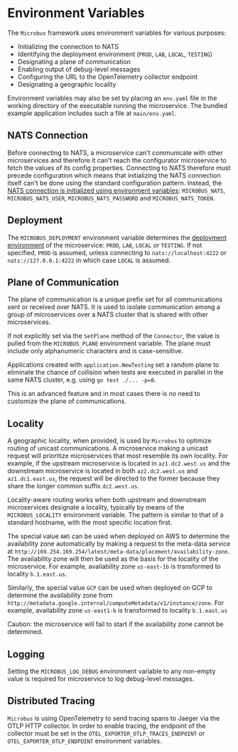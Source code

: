 # Environment Variables

The `Microbus` framework uses environment variables for various purposes:

* Initializing the connection to NATS
* Identifying the deployment environment (`PROD`, `LAB`, `LOCAL`, `TESTING`)
* Designating a plane of communication
* Enabling output of debug-level messages
* Configuring the URL to the OpenTelemetry collector endpoint
* Designating a geographic locality

Environment variables may also be set by placing an `env.yaml` file in the working directory of the executable running the microservice. The bundled example application includes such a file at `main/env.yaml`.

## NATS Connection

Before connecting to NATS, a microservice can't communicate with other microservices and therefore it can't reach the configurator microservice to fetch the values of its config properties. Connecting to NATS therefore must precede configuration which means that initializing the NATS connection itself can't be done using the standard configuration pattern. Instead, the [NATS connection is initialized using environment variables](../tech/nats-connection.md): `MICROBUS_NATS`, `MICROBUS_NATS_USER`, `MICROBUS_NATS_PASSWORD` and `MICROBUS_NATS_TOKEN`.

## Deployment

The `MICROBUS_DEPLOYMENT` environment variable determines the [deployment environment](../tech/deployments.md) of the microservice: `PROD`, `LAB`, `LOCAL` or `TESTING`. If not specified, `PROD` is assumed, unless connecting to `nats://localhost:4222` or `nats://127.0.0.1:4222` in which case `LOCAL` is assumed.

## Plane of Communication

The plane of communication is a unique prefix set for all communications sent or received over NATS.
It is used to isolate communication among a group of microservices over a NATS cluster
that is shared with other microservices.

If not explicitly set via the `SetPlane` method of the `Connector`, the value is pulled from the `MICROBUS_PLANE` environment variable. The plane must include only alphanumeric characters and is case-sensitive.

Applications created with `application.NewTesting` set a random plane to eliminate the chance of collision when tests are executed in parallel in the same NATS cluster, e.g. using `go test ./... -p=8`.

This is an advanced feature and in most cases there is no need to customize the plane of communications.

## Locality

A geographic locality, when provided, is used by `Microbus` to optimize routing of unicast communications. A microservice making a unicast request will prioritize microservices that most resemble its own locality. For example, if the upstream microservice is located in `az1.dc2.west.us` and the downstream microservice is located in both `az2.dc2.west.us` and `az1.dc1.east.us`, the request will be directed to the former because they share the longer common suffix `dc2.west.us`.

Locality-aware routing works when both upstream and downstream microservices designate a locality, typically by means of the `MICROBUS_LOCALITY` environment variable. The pattern is similar to that of a standard hostname, with the most specific location first.

The special value `AWS` can be used when deployed on AWS to determine the availability zone automatically by making a request to the meta-data service at `http://169.254.169.254/latest/meta-data/placement/availability-zone`. The availability zone will then be used as the basis for the locality of the microservice. For example, availability zone `us-east-1b` is transformed to locality `b.1.east.us`.

Similarly, the special value `GCP` can be used when deployed on GCP to determine the availability zone from `http://metadata.google.internal/computeMetadata/v1/instance/zone`. For example, availability zone `us-east1-b` is transformed to locality `b.1.east.us`

Caution: the microservice will fail to start if the availability zone cannot be determined.

## Logging

Setting the `MICROBUS_LOG_DEBUG` environment variable to any non-empty value is required for microservice to log debug-level messages.
 
## Distributed Tracing

`Microbus` is using OpenTelemetry to send tracing spans to Jaeger via the OTLP HTTP collector. In order to enable tracing, the endpoint of the collector must be set in the `OTEL_EXPORTER_OTLP_TRACES_ENDPOINT` or `OTEL_EXPORTER_OTLP_ENDPOINT` environment variables.
